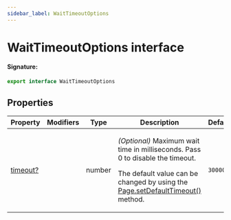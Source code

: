 ```yaml
---
sidebar_label: WaitTimeoutOptions
---
```


# WaitTimeoutOptions interface

#### Signature:

```typescript
export interface WaitTimeoutOptions
```

## Properties

| Property                                              | Modifiers | Type   | Description                                                                                                                                                                                                         | Default            |
| ----------------------------------------------------- | --------- | ------ | ------------------------------------------------------------------------------------------------------------------------------------------------------------------------------------------------------------------- | ------------------ |
| [timeout?](./puppeteer.waittimeoutoptions.timeout.md) |           | number | <p>_(Optional)_ Maximum wait time in milliseconds. Pass 0 to disable the timeout.</p><p>The default value can be changed by using the [Page.setDefaultTimeout()](./puppeteer.page.setdefaulttimeout.md) method.</p> | <code>30000</code> |
